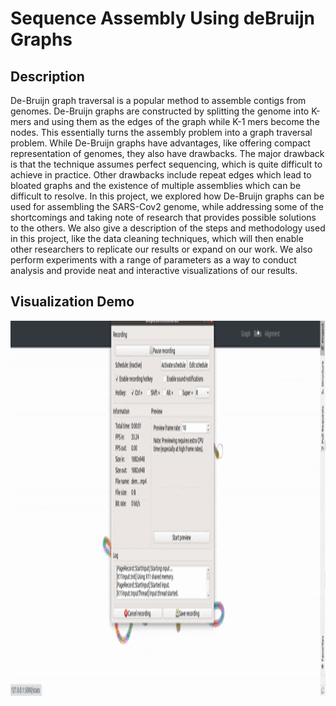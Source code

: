 # Sequence Assembly Using deBruijn Graphs

## Description
De-Bruijn graph traversal is a popular method to assemble contigs
from genomes. De-Bruijn graphs are constructed by splitting the 
genome into K-mers and using them as the edges of the graph while 
K-1 mers become the nodes. This essentially turns the assembly
problem into a graph traversal problem. While De-Bruijn graphs 
have advantages, like offering compact representation of genomes,
they also have drawbacks. The major drawback is that the technique
assumes perfect sequencing, which is quite difficult to achieve in
practice. Other drawbacks include repeat edges which lead to bloated
graphs and the existence of multiple assemblies which can be difficult
to resolve. In this project, we explored how De-Bruijn graphs can be used
for assembling the SARS-Cov2 genome, while addressing some of the 
shortcomings and taking note of research that provides possible 
solutions to the others. We also give a description of the steps and 
methodology used in this project, like the data cleaning techniques, 
which will then enable other researchers to replicate our results or 
expand on our work. We also perform experiments with a range of 
parameters as a way to conduct analysis and provide neat and interactive 
visualizations of our results. 

## Visualization Demo
<img src="readme_res/demo.gif" width="800" height="600" />

